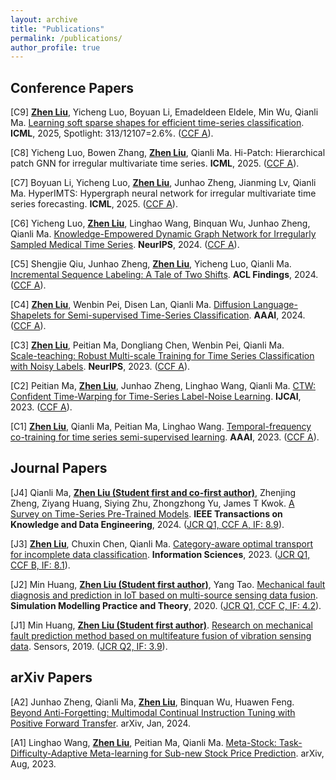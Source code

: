 ```yaml
---
layout: archive
title: "Publications"
permalink: /publications/
author_profile: true
---
```


## Conference Papers
[C9] <b><u>Zhen Liu</u></b>, Yicheng Luo, Boyuan Li, Emadeldeen Eldele, Min Wu, Qianli Ma. [Learning soft sparse shapes for efficient time-series classification](https://arxiv.org/abs/2505.06892). **ICML**, 2025, Spotlight: 313/12107=2.6%. (<u>CCF A</u>).

[C8] Yicheng Luo, Bowen Zhang, <b><u>Zhen Liu</u></b>, Qianli Ma. Hi-Patch: Hierarchical patch GNN for irregular multivariate time series. **ICML**, 2025. (<u>CCF A</u>).

[C7] Boyuan Li, Yicheng Luo, <b><u>Zhen Liu</u></b>, Junhao Zheng, Jianming Lv, Qianli Ma. HyperIMTS: Hypergraph neural network for irregular multivariate time series forecasting. **ICML**, 2025. (<u>CCF A</u>).

[C6] Yicheng Luo, <b><u>Zhen Liu</u></b>, Linghao Wang, Binquan Wu, Junhao Zheng, Qianli Ma. 
[Knowledge-Empowered Dynamic Graph Network for Irregularly Sampled Medical Time Series](https://openreview.net/forum?id=9hCn01VAdC). **NeurIPS**, 2024.
(<u>CCF A</u>).

[C5] Shengjie Qiu, Junhao Zheng, <b><u>Zhen Liu</u></b>, Yicheng Luo, Qianli Ma. 
[Incremental Sequence Labeling: A Tale of Two Shifts](https://arxiv.org/abs/2402.10447). **ACL Findings**, 2024.
(<u>CCF A</u>).

[C4] <b><u>Zhen Liu</u></b>, Wenbin Pei, Disen Lan,  Qianli Ma. 
[Diffusion Language-Shapelets for Semi-supervised Time-Series Classification](https://ojs.aaai.org/index.php/AAAI/article/view/29317). **AAAI**, 2024.
(<u>CCF A</u>).

[C3] <b><u>Zhen Liu</u></b>, Peitian Ma, Dongliang Chen, Wenbin Pei, Qianli Ma. 	
[Scale-teaching: Robust Multi-scale Training for Time Series Classification with Noisy Labels](https://openreview.net/pdf?id=9D0fELXbrg). **NeurIPS**, 2023.
(<u>CCF A</u>).

[C2] Peitian Ma, <b><u>Zhen Liu</u></b>, Junhao Zheng, Linghao Wang, Qianli Ma.
[CTW: Confident Time-Warping for Time-Series Label-Noise Learning](https://www.ijcai.org/proceedings/2023/0450.pdf). **IJCAI**, 2023.
(<u>CCF A</u>).

[C1] <b><u>Zhen Liu</u></b>, Qianli Ma, Peitian Ma, Linghao Wang.
[Temporal-frequency co-training for time series semi-supervised learning](https://www.ijcai.org/proceedings/2023/0450.pdf). **AAAI**, 2023.
(<u>CCF A</u>).

## Journal Papers
[J4] Qianli Ma, <b><u>Zhen Liu (Student first and co-first author)</u></b>, Zhenjing Zheng, Ziyang Huang, Siying Zhu, Zhongzhong Yu, James T Kwok.
[A Survey on Time-Series Pre-Trained Models](https://arxiv.org/pdf/2305.10716v2).
**IEEE Transactions on Knowledge and Data Engineering**, 2024. (<u>JCR Q1, CCF A, IF: 8.9</u>).

[J3] <b><u>Zhen Liu</u></b>, Chuxin Chen, Qianli Ma.
[Category-aware optimal transport for incomplete data classification](https://www.sciencedirect.com/science/article/pii/S0020025523004310). **Information Sciences**, 2023. (<u>JCR Q1, CCF B, IF: 8.1</u>).

[J2] Min Huang,  <b><u>Zhen Liu (Student first author)</u></b>, Yang Tao.
[Mechanical fault diagnosis and prediction in IoT based on multi-source sensing data fusion](https://www.sciencedirect.com/science/article/pii/S1569190X19301145).
**Simulation Modelling Practice and Theory**, 2020. (<u>JCR Q1, CCF C, IF: 4.2</u>).

[J1] Min Huang, <b><u>Zhen Liu (Student first author)</u></b>.
[Research on mechanical fault prediction method based on multifeature fusion of vibration sensing data](https://www.mdpi.com/1424-8220/20/1/6).
Sensors, 2019. (<u>JCR Q2, IF: 3.9</u>).


## arXiv Papers
[A2] Junhao Zheng, Qianli Ma, <b><u>Zhen Liu</u></b>, Binquan Wu, Huawen Feng.
[Beyond Anti-Forgetting: Multimodal Continual Instruction Tuning with Positive Forward Transfer](https://arxiv.org/abs/2401.09181).
arXiv, Jan, 2024.

[A1] Linghao Wang, <b><u>Zhen Liu</u></b>, Peitian Ma, Qianli Ma.
[Meta-Stock: Task-Difficulty-Adaptive Meta-learning for Sub-new Stock Price Prediction](https://arxiv.org/abs/2308.11117).
arXiv, Aug, 2023.


<!-- 
{% if author.googlescholar %}
  You can also find my articles on <u><a href="{{author.googlescholar}}">my Google Scholar profile</a>.</u>
{% endif %}

{% include base_path %}

{% for post in site.publications reversed %}
  {% include archive-single.html %}
{% endfor %}
-->

